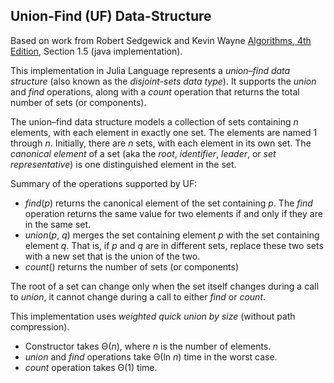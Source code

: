 ## Union-Find (UF) Data-Structure

Based on work from Robert Sedgewick and Kevin Wayne [Algorithms, 4th Edition](https://algs4.cs.princeton.edu/15uf), Section 1.5 (java implementation).

This implementation in Julia Language represents a <em>union–find data structure</em> (also known as the <em>disjoint-sets data type</em>).
It supports the <em>union</em> and <em>find</em> operations, along with a <em>count</em> operation that returns the total number of sets (or components).

The union–find data structure models a collection of sets containing <em>n</em> elements, with each element in exactly one set.
The elements are named 1 through <em>n</em>.
Initially, there are <em>n</em> sets, with each element in its own set. The <em>canonical element</em> of a set (aka the <em>root</em>, <em>identifier</em>, <em>leader</em>, or <em>set representative</em>) is one distinguished element in the set.

Summary of the operations supported by UF:
 - <em>find</em>(<em>p</em>) returns the canonical element of the set containing <em>p</em>. The <em>find</em> operation returns the same value for two elements if and only if they are in the same set.
 - <em>union</em>(<em>p</em>, <em>q</em>) merges the set containing element <em>p</em> with the set containing element <em>q</em>. That is, if <em>p</em> and <em>q</em> are in different sets, replace these two sets with a new set that is the union of the two.
 - <em>count</em>() returns the number of sets (or components)

The root of a set can change only when the set itself changes during a call to <em>union</em>, it cannot change during a call to either <em>find</em> or <em>count</em>.

This implementation uses <em>weighted quick union by size</em> (without path compression).
- Constructor takes &Theta;(<em>n</em>), where <em>n</em> is the number of elements.
- <em>union</em> and <em>find</em> operations  take &Theta;(ln <em>n</em>) time in the worst case.
- <em>count</em> operation takes &Theta;(1) time.
